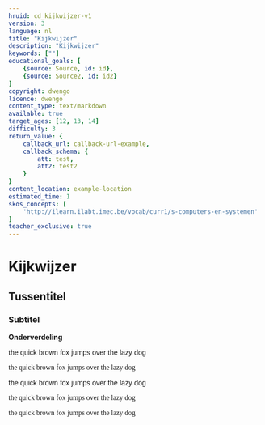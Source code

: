 ```yaml
---
hruid: cd_kijkwijzer-v1
version: 3
language: nl
title: "Kijkwijzer"
description: "Kijkwijzer"
keywords: [""]
educational_goals: [
    {source: Source, id: id}, 
    {source: Source2, id: id2}
]
copyright: dwengo
licence: dwengo
content_type: text/markdown
available: true
target_ages: [12, 13, 14]
difficulty: 3
return_value: {
    callback_url: callback-url-example,
    callback_schema: {
        att: test,
        att2: test2
    }
}
content_location: example-location
estimated_time: 1
skos_concepts: [
    'http://ilearn.ilabt.imec.be/vocab/curr1/s-computers-en-systemen'
]
teacher_exclusive: true
---
```


# Kijkwijzer

## Tussentitel

### Subtitel

**Onderverdeling**
<p style="font-family: Helvetica">the quick brown fox jumps over the lazy dog</p>
<p style="font-family: Garamond">the quick brown fox jumps over the lazy dog</p>
<p style="font-family: Arial">the quick brown fox jumps over the lazy dog</p>
<p style="font-family: Lucida Console">the quick brown fox jumps over the lazy dog</p>
<p style="font-family: Monaco">the quick brown fox jumps over the lazy dog</p>

